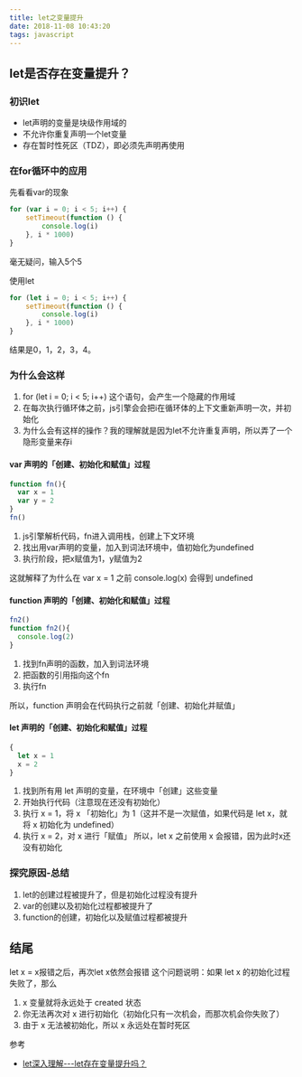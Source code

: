 ```yaml
---
title: let之变量提升
date: 2018-11-08 10:43:20
tags: javascript
---
```


## let是否存在变量提升？

### 初识let
* let声明的变量是块级作用域的
* 不允许你重复声明一个let变量
* 存在暂时性死区（TDZ），即必须先声明再使用

### 在for循环中的应用
先看看var的现象
```js
for (var i = 0; i < 5; i++) {
    setTimeout(function () {
        console.log(i)
    }, i * 1000)
}
```
毫无疑问，输入5个5

使用let
```js
for (let i = 0; i < 5; i++) {
    setTimeout(function () {
        console.log(i)
    }, i * 1000)
}
```
结果是0，1，2，3，4。

### 为什么会这样
1. for (let i = 0; i < 5; i++) 这个语句，会产生一个隐藏的作用域
2. 在每次执行循环体之前，js引擎会会把i在循环体的上下文重新声明一次，并初始化
3. 为什么会有这样的操作？我的理解就是因为let不允许重复声明，所以弄了一个隐形变量来存i

#### var 声明的「创建、初始化和赋值」过程 
```js
function fn(){
  var x = 1
  var y = 2
}
fn()
```
1. js引擎解析代码，fn进入调用栈，创建上下文环境
2. 找出用var声明的变量，加入到词法环境中，值初始化为undefined
3. 执行阶段，把x赋值为1，y赋值为2

这就解释了为什么在 var x = 1 之前 console.log(x) 会得到 undefined

#### function 声明的「创建、初始化和赋值」过程
```js
fn2()
function fn2(){
  console.log(2)
}
```
1. 找到fn声明的函数，加入到词法环境
2. 把函数的引用指向这个fn
3. 执行fn

所以，function 声明会在代码执行之前就「创建、初始化并赋值」

#### let 声明的「创建、初始化和赋值」过程
```js
{
  let x = 1
  x = 2
}
```
1. 找到所有用 let 声明的变量，在环境中「创建」这些变量
2. 开始执行代码（注意现在还没有初始化）
3. 执行 x = 1，将 x 「初始化」为 1（这并不是一次赋值，如果代码是 let x，就将 x 初始化为 undefined）
4. 执行 x = 2，对 x 进行「赋值」
所以，let x 之前使用 x 会报错，因为此时x还没有初始化

### 探究原因-总结
1. let的创建过程被提升了，但是初始化过程没有提升
2. var的创建以及初始化过程都被提升了
3. function的创建，初始化以及赋值过程都被提升

## 结尾
let x = x报错之后，再次let x依然会报错
这个问题说明：如果 let x 的初始化过程失败了，那么
1. x 变量就将永远处于 created 状态
2. 你无法再次对 x 进行初始化（初始化只有一次机会，而那次机会你失败了）
3. 由于 x 无法被初始化，所以 x 永远处在暂时死区

参考
- [let深入理解---let存在变量提升吗？](https://www.jianshu.com/p/0f49c88cf169)